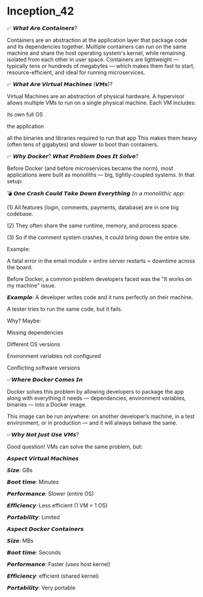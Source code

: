 # Inception_42


✅ 𝙒𝙝𝙖𝙩 𝘼𝙧𝙚 𝘾𝙤𝙣𝙩𝙖𝙞𝙣𝙚𝙧𝙨?




Containers are an abstraction at the application layer that package code and its dependencies together.
Multiple containers can run on the same machine and share the host operating system's kernel, while remaining isolated from each other in user space.
Containers are lightweight — typically tens or hundreds of megabytes — which makes them fast to start, resource-efficient, and ideal for running microservices.



✅ 𝙒𝙝𝙖𝙩 𝘼𝙧𝙚 𝙑𝙞𝙧𝙩𝙪𝙖𝙡 𝙈𝙖𝙘𝙝𝙞𝙣𝙚𝙨 (𝙑𝙈𝙨)?




Virtual Machines are an abstraction of physical hardware.
A hypervisor allows multiple VMs to run on a single physical machine.
Each VM includes:

its own full OS

the application

all the binaries and libraries required to run that app
This makes them heavy (often tens of gigabytes) and slower to boot than containers.




✅ 𝙒𝙝𝙮 𝘿𝙤𝙘𝙠𝙚𝙧? 𝙒𝙝𝙖𝙩 𝙋𝙧𝙤𝙗𝙡𝙚𝙢 𝘿𝙤𝙚𝙨 𝙄𝙩 𝙎𝙤𝙡𝙫𝙚?




Before Docker (and before microservices became the norm), most applications were built as monoliths — big, tightly-coupled systems. In that setup:




💣 𝙊𝙣𝙚 𝘾𝙧𝙖𝙨𝙝 𝘾𝙤𝙪𝙡𝙙 𝙏𝙖𝙠𝙚 𝘿𝙤𝙬𝙣 𝙀𝙫𝙚𝙧𝙮𝙩𝙝𝙞𝙣𝙜
   𝘐𝘯 𝘢 𝘮𝘰𝘯𝘰𝘭𝘪𝘵𝘩𝘪𝘤 𝘢𝘱𝘱:

(1) All features (login, comments, payments, database) are in one big codebase.

(2) They often share the same runtime, memory, and process space.

(3) So if the comment system crashes, it could bring down the entire site.

Example:

A fatal error in the email module = entire server restarts = downtime across the board.


Before Docker, a common problem developers faced was the "It works on my machine" issue.



𝙀𝙭𝙖𝙢𝙥𝙡𝙚:
A developer writes code and it runs perfectly on their machine.

A tester tries to run the same code, but it fails.

Why? Maybe:

Missing dependencies

Different OS versions

Environment variables not configured

Conflicting software versions





✅𝙒𝙝𝙚𝙧𝙚 𝘿𝙤𝙘𝙠𝙚𝙧 𝘾𝙤𝙢𝙚𝙨 𝙄𝙣

Docker solves this problem by allowing developers to package the app along with everything it needs — dependencies, environment variables, binaries — into a Docker image.

This image can be run anywhere: on another developer’s machine, in a test environment, or in production — and it will always behave the same.







✅𝙒𝙝𝙮 𝙉𝙤𝙩 𝙅𝙪𝙨𝙩 𝙐𝙨𝙚 𝙑𝙈𝙨?







Good question! VMs can solve the same problem, but:

𝘼𝙨𝙥𝙚𝙘𝙩	              𝙑𝙞𝙧𝙩𝙪𝙖𝙡 𝙈𝙖𝙘𝙝𝙞𝙣𝙚𝙨

𝙎𝙞𝙯𝙚:	               GBs	                                                                  

𝘽𝙤𝙤𝙩 𝙩𝙞𝙢𝙚:	            Minutes	                                                               

𝙋𝙚𝙧𝙛𝙤𝙧𝙢𝙖𝙣𝙘𝙚:	         Slower (entire OS)	                                                

𝙀𝙛𝙛𝙞𝙘𝙞𝙚𝙣𝙘𝙮:	            Less efficient (1 VM = 1 OS)	                                         

𝙋𝙤𝙧𝙩𝙖𝙗𝙞𝙡𝙞𝙩𝙮:	            Limited	                                                               





𝘼𝙨𝙥𝙚𝙘𝙩               𝘿𝙤𝙘𝙠𝙚𝙧 𝘾𝙤𝙣𝙩𝙖𝙞𝙣𝙚𝙧𝙨

𝙎𝙞𝙯𝙚:	             MBs

𝘽𝙤𝙤𝙩 𝙩𝙞𝙢𝙚:          Seconds

𝙋𝙚𝙧𝙛𝙤𝙧𝙢𝙖𝙣𝙘𝙚:        Faster (uses host kernel)

𝙀𝙛𝙛𝙞𝙘𝙞𝙚𝙣𝙘𝙮:          efficient (shared kernel)
 
𝙋𝙤𝙧𝙩𝙖𝙗𝙞𝙡𝙞𝙩𝙮:          Very portable 
